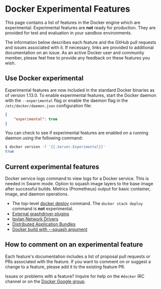 # Docker Experimental Features

This page contains a list of features in the Docker engine which are
experimental. Experimental features are **not** ready for production. They are
provided for test and evaluation in your sandbox environments.

The information below describes each feature and the GitHub pull requests and
issues associated with it. If necessary, links are provided to additional
documentation on an issue.  As an active Docker user and community member,
please feel free to provide any feedback on these features you wish.

## Use Docker experimental

Experimental features are now included in the standard Docker binaries as of
version 1.13.0.
To enable experimental features, start the Docker daemon with the
`--experimental` flag or enable the daemon flag in the
`/etc/docker/daemon.json` configuration file:

```json
{
    "experimental": true
}
```

You can check to see if experimental features are enabled on a running daemon
using the following command:

```bash
$ docker version -f '{{.Server.Experimental}}'
true
```

## Current experimental features

Docker service logs command to view logs for a Docker service. This is needed in Swarm mode.
Option to squash image layers to the base image after successful builds.
Metrics (Prometheus) output for basic container, image, and daemon operations.

 * The top-level [docker deploy](../docs/reference/commandline/deploy.md) command. The
   `docker stack deploy` command is **not** experimental.
 * [External graphdriver plugins](../docs/extend/plugins_graphdriver.md)
 * [Ipvlan Network Drivers](vlan-networks.md)
 * [Distributed Application Bundles](docker-stacks-and-bundles.md)
 * [Docker build with --squash argument](../docs/reference/commandline/build.md#squash-an-images-layers---squash-experimental-only)

## How to comment on an experimental feature

Each feature's documentation includes a list of proposal pull requests or PRs associated with the feature. If you want to comment on or suggest a change to a feature, please add it to the existing feature PR.

Issues or problems with a feature? Inquire for help on the `#docker` IRC channel or on the [Docker Google group](https://groups.google.com/forum/#!forum/docker-user).
